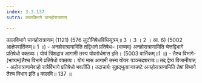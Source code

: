 ```yaml
---
index: 3.3.137
sutra: कालविभागे चानहोरात्राणाम्

---
```

कालविभागे चानहोरात्राणाम् (1121) (576 लुटोनिषेधविधिसूत्रम्॥ 3 । 3 । 2 । आ. 6) (5002 आक्षेपवार्तिकम्॥ 1 ॥) - अनहोरात्राणामिति तद्विभागे प्रतिषेधः- (भाष्यम्) अनहोरात्राणामिति चेत्तद्विभागे प्रतिषेधो वक्तव्यः। योयं त्रिंशद्रात्र आगामी तस्य योवरोर्धमास इति। (5003 वार्तिकम्॥1 ॥) - तैश्च विभागे- (भाष्यम्)तैश्च विभागे प्रतिषेधो वक्तव्यः। योयं मास आगामी तस्य योवरः पञ्ञ्चदशरात्रः॥ तद् द्वेष्यं विजानीयात् - अहोरात्राणामेवाहो रात्रैर्विभागे प्रतिषेधो भवतीति। तदाचार्यः सुहृद्भूत्वान्वाचष्टे अनहोरात्राणामिति तेषां विभागे तैश्च विभाग इति॥ कालवि॥ 137 ॥